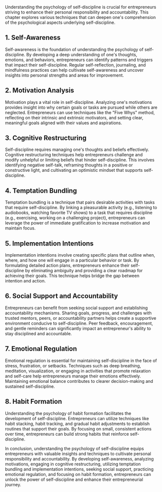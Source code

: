 
Understanding the psychology of self-discipline is crucial for entrepreneurs striving to enhance their personal responsibility and accountability. This chapter explores various techniques that can deepen one's comprehension of the psychological aspects underlying self-discipline.

**1. Self-Awareness**
---------------------

Self-awareness is the foundation of understanding the psychology of self-discipline. By developing a deep understanding of one's thoughts, emotions, and behaviors, entrepreneurs can identify patterns and triggers that impact their self-discipline. Regular self-reflection, journaling, and mindfulness practices can help cultivate self-awareness and uncover insights into personal strengths and areas for improvement.

**2. Motivation Analysis**
--------------------------

Motivation plays a vital role in self-discipline. Analyzing one's motivations provides insight into why certain goals or tasks are pursued while others are neglected. Entrepreneurs can use techniques like the "Five Whys" method, reflecting on their intrinsic and extrinsic motivators, and setting clear, meaningful goals aligned with their values and aspirations.

**3. Cognitive Restructuring**
------------------------------

Self-discipline requires managing one's thoughts and beliefs effectively. Cognitive restructuring techniques help entrepreneurs challenge and modify unhelpful or limiting beliefs that hinder self-discipline. This involves identifying negative self-talk, reframing thoughts in a positive or constructive light, and cultivating an optimistic mindset that supports self-discipline.

**4. Temptation Bundling**
--------------------------

Temptation bundling is a technique that pairs desirable activities with tasks that require self-discipline. By linking a pleasurable activity (e.g., listening to audiobooks, watching favorite TV shows) to a task that requires discipline (e.g., exercising, working on a challenging project), entrepreneurs can leverage the power of immediate gratification to increase motivation and maintain focus.

**5. Implementation Intentions**
--------------------------------

Implementation intentions involve creating specific plans that outline when, where, and how one will engage in a particular behavior or task. By formulating detailed action plans, entrepreneurs enhance their self-discipline by eliminating ambiguity and providing a clear roadmap for achieving their goals. This technique helps bridge the gap between intention and action.

**6. Social Support and Accountability**
----------------------------------------

Entrepreneurs can benefit from seeking social support and establishing accountability mechanisms. Sharing goals, progress, and challenges with trusted mentors, peers, or accountability partners helps create a supportive environment conducive to self-discipline. Peer feedback, encouragement, and gentle reminders can significantly impact an entrepreneur's ability to stay disciplined and accountable.

**7. Emotional Regulation**
---------------------------

Emotional regulation is essential for maintaining self-discipline in the face of stress, frustration, or setbacks. Techniques such as deep breathing, meditation, visualization, or engaging in activities that promote relaxation and self-care help entrepreneurs manage their emotions effectively. Maintaining emotional balance contributes to clearer decision-making and sustained self-discipline.

**8. Habit Formation**
----------------------

Understanding the psychology of habit formation facilitates the development of self-discipline. Entrepreneurs can utilize techniques like habit stacking, habit tracking, and gradual habit adjustments to establish routines that support their goals. By focusing on small, consistent actions over time, entrepreneurs can build strong habits that reinforce self-discipline.

In conclusion, understanding the psychology of self-discipline equips entrepreneurs with valuable insights and techniques to cultivate personal responsibility and accountability. By developing self-awareness, analyzing motivations, engaging in cognitive restructuring, utilizing temptation bundling and implementation intentions, seeking social support, practicing emotional regulation, and focusing on habit formation, entrepreneurs can unlock the power of self-discipline and enhance their entrepreneurial journey.
